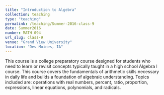 ```yaml
---
title: "Introduction to Algebra"
collection: teaching
type: "teaching"
permalink: /teaching/Summer-2016-class-9
date: Summer2016
number: MATH 094
url_slug: class-9
venue: "Grand View University"
location: "Des Moines, IA"
---
```


This course is a college preparatory course designed for students who need to learn or revisit concepts typically taught in a high school Algebra I course. This course covers the fundamentals of arithmetic skills necessary in daily life and builds a foundation of algebraic understanding. Topics included are: operations with real numbers, percent, ratio, proportion, expressions, linear equations, polynomials, and radicals.
